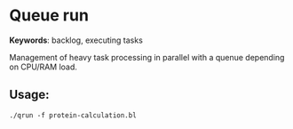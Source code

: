 # Queue run

**Keywords**: backlog, executing tasks

Management of heavy task processing in parallel with a quenue depending on CPU/RAM load.

## Usage:

```shell
./qrun -f protein-calculation.bl
```
